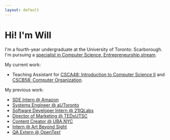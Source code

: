 ```yaml
---
layout: default
---
```


# Hi! I'm Will

I'm a fourth-year undergraduate at the University of Toronto: Scarborough. I'm pursuing a [specialist in Computer Science, Entrepreneurship stream](https://utsc.calendar.utoronto.ca/specialist-program-computer-science-science).

My current work:

*  Teaching Assistant for [CSCA48: Introduction to Computer Science II](/CSCA48.html) and [CSCB58: Computer Organization](/CSCB58.html).

My previous work:
* [SDE Intern @ Amazon](https://www.amazon.com/)
* [Systems Engineer @ aUToronto](https://www.autodrive.utoronto.ca/)
* [Software Developer Intern @ 21IQLabs](https://21iqlabs.com/)
* [Director of Marketing @ TEDxUTSC](http://www.tedxutsc.com/)
* [Content Creator @ UBA.NYC](https://www.instagram.com/ubanyc/)
* [Intern @ Art Beyond Sight](http://www.artbeyondsight.org/index.php)
* [QA Extern @ OpenText](https://www.opentext.com/)
